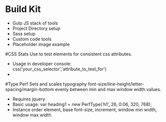 # Build Kit
- Gulp JS stack of tools
- Project Directory setup
- Sass setup
- Custom code tools
- Placeholder image example


#CSS Stats
Use to test elements for consistent css attributes.  
- Usage in developer console: css('your_css_selector','attribute_to_test_for')
- 
#Type Perf
Sets and scales typography font-size/line-height/letter-spacing/margin-bottom evenly between min and max window width values.
- Requires jquery
- Basic usage: var heading1   = new PerfType('h1', 26, 0.06, 320, 768);
- Instance order element, base font-size, increment, window min width, window max width
